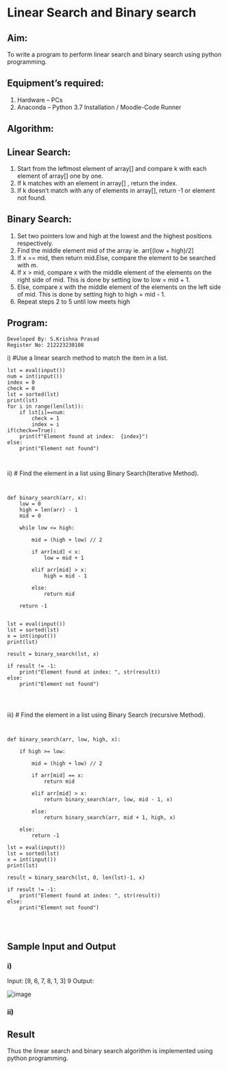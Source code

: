 # Linear Search and Binary search
## Aim:
To write a program to perform linear search and binary search using python programming.
## Equipment’s required:
1.	Hardware – PCs
2.	Anaconda – Python 3.7 Installation / Moodle-Code Runner
## Algorithm:
## Linear Search:
1.	Start from the leftmost element of array[] and compare k with each element of array[] one by one.
2.	If k matches with an element in array[] , return the index.
3.	If k doesn’t match with any of elements in array[], return -1 or element not found.
## Binary Search:
1.	Set two pointers low and high at the lowest and the highest positions respectively.
2.	Find the middle element mid of the array ie. arr[(low + high)/2]
3.	If x == mid, then return mid.Else, compare the element to be searched with m.
4.	If x > mid, compare x with the middle element of the elements on the right side of mid. This is done by setting low to low = mid + 1.
5.	Else, compare x with the middle element of the elements on the left side of mid. This is done by setting high to high = mid - 1.
6.	Repeat steps 2 to 5 until low meets high
## Program:
```
Developed By: S.Krishna Prasad
Register No: 212223230108
```
i)	#Use a linear search method to match the item in a list.
```
lst = eval(input())
num = int(input())
index = 0
check = 0
lst = sorted(lst)
print(lst)
for i in range(len(lst)):
    if lst[i]==num:
        check = 1
        index = i
if(check==True):
    print(f"Element found at index:  {index}")
else:
    print("Element not found")
        


```
ii)	# Find the element in a list using Binary Search(Iterative Method).
```


def binary_search(arr, x):
	low = 0
	high = len(arr) - 1
	mid = 0

	while low <= high:

		mid = (high + low) // 2

		if arr[mid] < x:
			low = mid + 1

		elif arr[mid] > x:
			high = mid - 1

		else:
			return mid

	return -1


lst = eval(input())
lst = sorted(lst)
x = int(input())
print(lst)

result = binary_search(lst, x)

if result != -1:
	print("Element found at index: ", str(result))
else:
	print("Element not found")




```
iii)	# Find the element in a list using Binary Search (recursive Method).
```


def binary_search(arr, low, high, x):

	if high >= low:

		mid = (high + low) // 2

		if arr[mid] == x:
			return mid

		elif arr[mid] > x:
			return binary_search(arr, low, mid - 1, x)

		else:
			return binary_search(arr, mid + 1, high, x)

	else:
		return -1

lst = eval(input())
lst = sorted(lst)
x = int(input())
print(lst)

result = binary_search(lst, 0, len(lst)-1, x)

if result != -1:
	print("Element found at index: ", str(result))
else:
	print("Element not found")




```
## Sample Input and Output
### i)
Input:
[9, 6, 7, 8, 1, 3]
9
Output:

![image](https://github.com/KrishnaPrasad148/Search-Algorithms/assets/147332763/ddae505d-68b8-4cd2-9c30-c9b16b048a6d)

### ii)







## Result
Thus the linear search and binary search algorithm is implemented using python programming.
